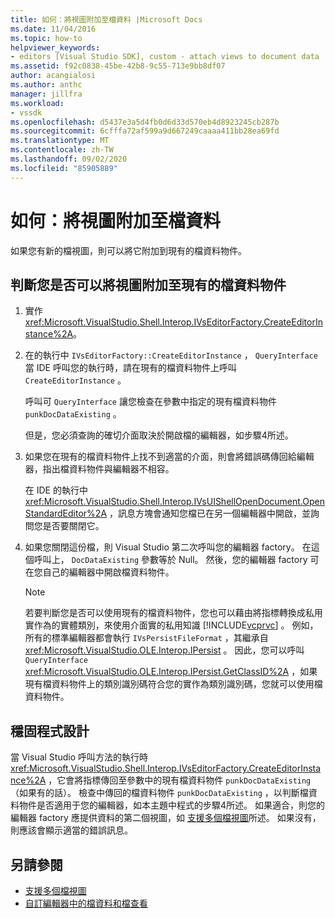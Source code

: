```yaml
---
title: 如何：將視圖附加至檔資料 |Microsoft Docs
ms.date: 11/04/2016
ms.topic: how-to
helpviewer_keywords:
- editors [Visual Studio SDK], custom - attach views to document data
ms.assetid: f92c0838-45be-42b8-9c55-713e9bb8df07
author: acangialosi
ms.author: anthc
manager: jillfra
ms.workload:
- vssdk
ms.openlocfilehash: d5437e3a5d4fb0d6d33d570eb4d8923245cb287b
ms.sourcegitcommit: 6cfffa72af599a9d667249caaaa411bb28ea69fd
ms.translationtype: MT
ms.contentlocale: zh-TW
ms.lasthandoff: 09/02/2020
ms.locfileid: "85905889"
---
```

# <a name="how-to-attach-views-to-document-data"></a>如何：將視圖附加至檔資料
如果您有新的檔視圖，則可以將它附加到現有的檔資料物件。

## <a name="to-determine-if-you-can-attach-a-view-to-an-existing-document-data-object"></a>判斷您是否可以將視圖附加至現有的檔資料物件

1. 實作 <xref:Microsoft.VisualStudio.Shell.Interop.IVsEditorFactory.CreateEditorInstance%2A>。

2. 在的執行中 `IVsEditorFactory::CreateEditorInstance` ， `QueryInterface` 當 IDE 呼叫您的執行時，請在現有的檔資料物件上呼叫 `CreateEditorInstance` 。

    呼叫可 `QueryInterface` 讓您檢查在參數中指定的現有檔資料物件 `punkDocDataExisting` 。

    但是，您必須查詢的確切介面取決於開啟檔的編輯器，如步驟4所述。

3. 如果您在現有的檔資料物件上找不到適當的介面，則會將錯誤碼傳回給編輯器，指出檔資料物件與編輯器不相容。

    在 IDE 的執行中 <xref:Microsoft.VisualStudio.Shell.Interop.IVsUIShellOpenDocument.OpenStandardEditor%2A> ，訊息方塊會通知您檔已在另一個編輯器中開啟，並詢問您是否要關閉它。

4. 如果您關閉這份檔，則 Visual Studio 第二次呼叫您的編輯器 factory。 在這個呼叫上， `DocDataExisting` 參數等於 Null。 然後，您的編輯器 factory 可在您自己的編輯器中開啟檔資料物件。

   > [!NOTE]
   > 若要判斷您是否可以使用現有的檔資料物件，您也可以藉由將指標轉換成私用實作為的實體類別，來使用介面實的私用知識 [!INCLUDE[vcprvc](../code-quality/includes/vcprvc_md.md)] 。 例如，所有的標準編輯器都會執行 `IVsPersistFileFormat` ，其繼承自 <xref:Microsoft.VisualStudio.OLE.Interop.IPersist> 。 因此，您可以呼叫 `QueryInterface` <xref:Microsoft.VisualStudio.OLE.Interop.IPersist.GetClassID%2A> ，如果現有檔資料物件上的類別識別碼符合您的實作為類別識別碼，您就可以使用檔資料物件。

## <a name="robust-programming"></a>穩固程式設計
 當 Visual Studio 呼叫方法的執行時 <xref:Microsoft.VisualStudio.Shell.Interop.IVsEditorFactory.CreateEditorInstance%2A> ，它會將指標傳回至參數中的現有檔資料物件 `punkDocDataExisting` （如果有的話）。 檢查中傳回的檔資料物件 `punkDocDataExisting` ，以判斷檔資料物件是否適用于您的編輯器，如本主題中程式的步驟4所述。 如果適合，則您的編輯器 factory 應提供資料的第二個視圖，如 [支援多個檔視圖](../extensibility/supporting-multiple-document-views.md)所述。 如果沒有，則應該會顯示適當的錯誤訊息。

## <a name="see-also"></a>另請參閱
- [支援多個檔視圖](../extensibility/supporting-multiple-document-views.md)
- [自訂編輯器中的檔資料和檔查看](../extensibility/document-data-and-document-view-in-custom-editors.md)
